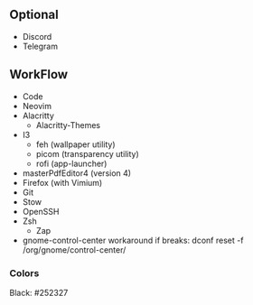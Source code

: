 ## Optional
  - Discord
  - Telegram
## WorkFlow
  - Code
  - Neovim
  - Alacritty
    - Alacritty-Themes
  - I3
    - feh (wallpaper utility)
    - picom (transparency utility)
    - rofi (app-launcher)
  - masterPdfEditor4 (version 4)
  - Firefox (with Vimium)
  - Git
  - Stow
  - OpenSSH
  - Zsh 
    - Zap 
  - gnome-control-center workaround if breaks: dconf reset -f /org/gnome/control-center/
### Colors
Black: #252327

